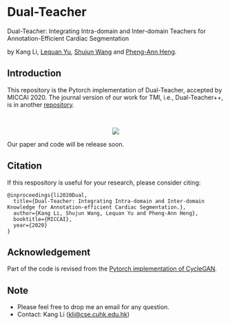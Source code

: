 # Dual-Teacher
Dual-Teacher: Integrating Intra-domain and Inter-domain Teachers for Annotation-Efficient Cardiac Segmentation

by Kang Li, [Lequan Yu](https://yulequan.github.io/), [Shujun Wang](https://www.cse.cuhk.edu.hk/~sjwang) and [Pheng-Ann Heng](http://www.cse.cuhk.edu.hk/~pheng/).

## Introduction
This repository is the Pytorch implementation of Dual-Teacher, accepted by MICCAI 2020.
The journal version of our work for TMI, i.e., Dual-Teacher++, is in another [repository](https://github.com/kli-lalala/Dual-Teacher-).

<br/>
<p align="center">
  <img src="fig/main_frame.png">
</p>


Our paper and code will be release soon.


## Citation
If this respository is useful for your research, please consider citing:
```angular2html
@inproceedings{li2020Dual,
  title={Dual-Teacher: Integrating Intra-domain and Inter-domain Knowledge for Annotation-efficient Cardiac Segmentation.},
  author={Kang Li, Shujun Wang, Lequan Yu and Pheng-Ann Heng},
  booktitle={MICCAI}, 
  year={2020}
}
```


## Acknowledgement
Part of the code is revised from the [Pytorch implementation of CycleGAN](https://github.com/junyanz/pytorch-CycleGAN-and-pix2pix).

## Note
* Please feel free to drop me an email for any question.
* Contact: Kang Li (kli@cse.cuhk.edu.hk)
